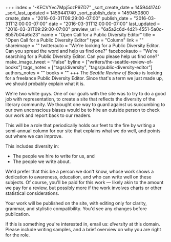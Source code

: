 +++
index = "-KECVYvc7Mpj5ozP9ZD7"
_sort_create_date = 1459441740
_sort_last_updated = 1459441740
_sort_publish_date = 1459450800
create_date = "2016-03-31T09:29:00-07:00"
publish_date = "2016-03-31T12:00:00-07:00"
date = "2016-03-31T12:00:00-07:00"
last_updated = "2016-03-31T09:29:00-07:00"
preview_url = "6a5a2c6d-4d21-4551-5a0c-8b57b04a6d23"
name = "Open Call for a Public Diversity Editor"
title = "Open Call for a Public Diversity Editor"
type = "Column"
link = ""
shareimage = ""
twitterauto = "We're looking for a Public Diversity Editor. Can you spread the word and help us find one?"
facebookauto = "We're searching for a Public Diversity Editor. Can you please help us find one?"
make_image_tweet = "False"
byline = ["writers/the-seattle-review-of-books"]
tags_notes = ["tags/diversity", "tags/public-diversity-editor"]
authors_notes = ""
books = ""
+++
The _Seattle Review of Books_ is looking for a freelance Public Diversity Editor. Since that's a term we just made up, we should probably explain what it is. 

We're two white guys. One of our goals with the site was to try to do a good job with representation, to create a site that reflects the diversity of the literary community. We thought one way to guard against us succumbing to our own unconscious biases would be to hire an outside person to check our work and report back to our readers. 

This will be a role that periodically holds our feet to the fire by writing a semi-annual column for our site that explains what we do well, and points out where we can improve.

This includes diversity in:
* The people we hire to write for us, and
* The people we write about. 

We'd prefer that this be a person we don't know, whose work shows a dedication to awareness, education, and who can write well on these subjects. Of course, you'll be paid for this work — likely akin to the amount we pay for a review, but possibly more if the work involves charts or other statistical considerations.

Your work will be published on the site, with editing only for clarity, grammar, and stylistic compatibility. You'd see any changes before publication. 

If this is something you're interested in, email us: _diversity_ at this domain. Please include writing samples, and a brief overview on why you are right for the role.